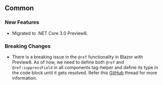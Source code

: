 ## Common

### New Features

- Migrated to .NET Core 3.0 Preview8.

### Breaking Changes

- There is a breaking issue in the `@ref` functionality in Blazor with Preview8. As of now, we need to define both `@ref` and `@ref:suppressField` in all components tag-helper and define its type in the code block until it gets resolved. Refer this [GitHub](https://github.com/aspnet/AspNetCore/issues/13099) thread for more information.
